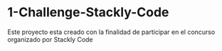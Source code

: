 # 1-Challenge-Stackly-Code
Este proyecto esta creado con la finalidad de participar en el concurso organizado por Stackly Code
